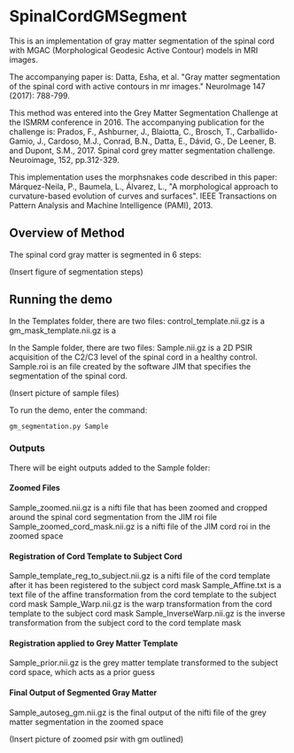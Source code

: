 # SpinalCordGMSegment

This is an implementation of gray matter segmentation of the spinal cord with MGAC (Morphological Geodesic Active Contour) models in MRI images.

The accompanying paper is:
Datta, Esha, et al. "Gray matter segmentation of the spinal cord with active contours in mr images." NeuroImage 147 (2017): 788-799.

This method was entered into the Grey Matter Segmentation Challenge at the ISMRM conference in 2016.  The accompanying publication for the challenge is:
Prados, F., Ashburner, J., Blaiotta, C., Brosch, T., Carballido-Gamio, J., Cardoso, M.J., Conrad, B.N., Datta, E., Dávid, G., De Leener, B. and Dupont, S.M., 2017. Spinal cord grey matter segmentation challenge. Neuroimage, 152, pp.312-329.

This implementation uses the morphsnakes code described in this paper:
Márquez-Neila, P., Baumela, L., Álvarez, L., "A morphological approach to curvature-based evolution of curves and surfaces". IEEE Transactions on Pattern Analysis and Machine Intelligence (PAMI), 2013.

## Overview of Method

The spinal cord gray matter is segmented in 6 steps:

(Insert figure of segmentation steps)

## Running the demo

In the Templates folder, there are two files:
control_template.nii.gz is a 
gm_mask_template.nii.gz is a 

In the Sample folder, there are two files:
Sample.nii.gz is a 2D PSIR acquisition of the C2/C3 level of the spinal cord in a healthy control.
Sample.roi is an file created by the software JIM that specifies the segmentation of the spinal cord.

(Insert picture of sample files)

To run the demo, enter the command:
```
gm_segmentation.py Sample
```

### Outputs
There will be eight outputs added to the Sample folder:

#### Zoomed Files
Sample_zoomed.nii.gz is a nifti file that has been zoomed and cropped around the spinal cord segmentation from the JIM roi file
Sample_zoomed_cord_mask.nii.gz is a nifti file of the JIM cord roi in the zoomed space

#### Registration of Cord Template to Subject Cord
Sample_template_reg_to_subject.nii.gz is a nifti file of the cord template after it has been registered to the subject cord mask
Sample_Affine.txt is a text file of the affine transformation from the cord template to the subject cord mask
Sample_Warp.nii.gz is the warp transformation from the cord template to the subject cord mask
Sample_InverseWarp.nii.gz is the inverse transformation from the subject cord to the cord template mask

#### Registration applied to Grey Matter Template
Sample_prior.nii.gz is the grey matter template transformed to the subject cord space, which acts as a prior guess

#### Final Output of Segmented Gray Matter
Sample_autoseg_gm.nii.gz is the final output of the nifti file of the grey matter segmentation in the zoomed space

(Insert picture of zoomed psir with gm outlined)
